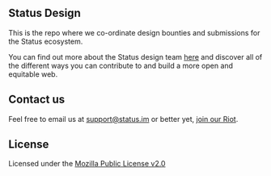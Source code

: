 ## Status Design

This is the repo where we co-ordinate design bounties and submissions for the Status ecosystem.

You can find out more about the Status design team [here](https://design.status.im/) and discover all of the different ways you can contribute to and build a more open and equitable web.

## Contact us

Feel free to email us at [support@status.im](mailto:support@status.im) or better yet, [join our Riot](http://chat.status.im/#/register).

## License

Licensed under the [Mozilla Public License v2.0](https://github.com/status-im/status-react/blob/develop/LICENSE.md)
 
